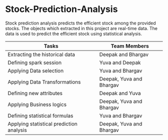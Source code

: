 # Stock-Prediction-Analysis

Stock prediction analysis predicts the efficient stock among the provided stocks. The objects which extracted in this project are real-time data. The data is used to predict the efficient stock using statistical analysis.


|   Tasks   |     Team Members    |
| --------  | ------------------- | 
| Extracting the historical data | Deepak and Bhargav | 
| Defining spark session | Yuva and Deepak |  
| Applying Data selection | Yuva and Bhargav |  
| Applying Data Transformations  | Deepak, Yuva and Bhargav |  
| Defining new attributes | Deepak and Yuva |  
| Applying Business logics  | Deepak, Yuva and Bhargav |  
| Defining statistical formulas  | Yuva and Bhargav |  
| Applying statistical prediction analysis | Deepak, Yuva and Bhargav |  
